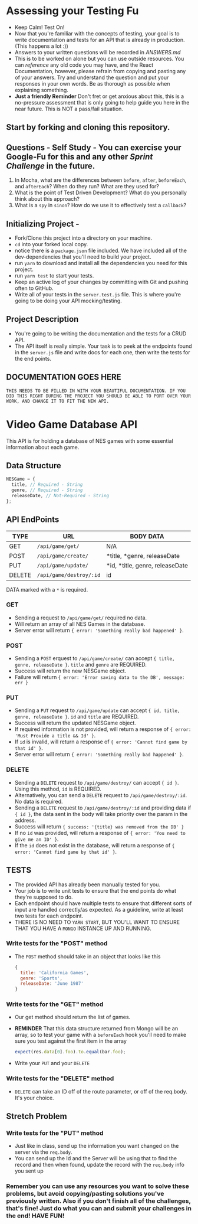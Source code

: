 # Assessing your Testing Fu

* Keep Calm! Test On!
* Now that you're familiar with the concepts of testing, your goal is to write documentation and tests for an API that is already in production. (This happens a lot :))
* Answers to your written questions will be recorded in _ANSWERS.md_
* This is to be worked on alone but you can use outside resources. You can _reference_ any old code you may have, and the React Documentation, however, please refrain from copying and pasting any of your answers. Try and understand the question and put your responses in your own words. Be as thorough as possible when explaining something.
* **Just a friendly Reminder** Don't fret or get anxious about this, this is a no-pressure assessment that is only going to help guide you here in the near future. This is NOT a pass/fail situation.

## Start by forking and cloning this repository.

## Questions - Self Study - You can exercise your Google-Fu for this and any other _Sprint Challenge_ in the future.

1.  In Mocha, what are the differences between `before`, `after`, `beforeEach`, and `afterEach`? When do they run? What are they used for?
2.  What is the point of Test Driven Development? What do you personally think about this approach?
3.  What is a `spy` in `sinon`? How do we use it to effectively test a `callback`?

## Initializing Project -

* Fork/Clone this project into a directory on your machine.
* `cd` into your forked local copy.
* notice there is a `package.json` file included. We have included all of the dev-dependencies that you'll need to build your project.
* run `yarn` to download and install all the dependencies you need for this project.
* run `yarn test` to start your tests.
* Keep an active log of your changes by committing with Git and pushing often to GitHub.
* Write all of your tests in the `server.test.js` file. This is where you're going to be doing your API mocking/testing.

## Project Description

* You're going to be writing the documentation and the tests for a CRUD API.
* The API itself is really simple. Your task is to peek at the endpoints found in the `server.js` file and write docs for each one, then write the tests for the end points.

## DOCUMENTATION GOES HERE

```
THIS NEEDS TO BE FILLED IN WITH YOUR BEAUTIFUL DOCUMENTATION. IF YOU DID THIS RIGHT DURING THE PROJECT YOU SHOULD BE ABLE TO PORT OVER YOUR WORK, AND CHANGE IT TO FIT THE NEW API.
```

# Video Game Database API

This API is for holding a database of NES games with some essential information about each game.

## Data Structure

```js
NESGame = {
  title, // Required - String
  genre, // Required - String
  releaseDate, // Not-Required - String
};
```

## API EndPoints

| TYPE   | URL                     | BODY DATA                       |
| ------ | ----------------------- | ------------------------------- |
| GET    | `/api/game/get/`        | N/A                             |
| POST   | `/api/game/create/`     | *title, *genre, releaseDate     |
| PUT    | `/api/game/update/`     | *id, *title, genre, releaseDate |
| DELETE | `/api/game/destroy/:id` | id                              |

DATA marked with a `*` is required.

### GET

* Sending a request to `/api/game/get/` required no data.
* Will return an array of all NES Games in the database.
* Server error will return `{ error: 'Something really bad happened' }`.

### POST

* Sending a `POST` erquest to `/api/game/create/` can accept `{ title, genre, releaseDate }`. `title` and `genre` are REQUIRED.
* Success will return the new NESGame object.
* Failure will return `{ error: 'Error saving data to the DB', message: err }`

### PUT

* Sending a `PUT` request to `/api/game/update` can accept `{ id, title, genre, releaseDate }`. `id` and `title` are REQUIRED.
* Success will return the updated NESGame object.
* If required information is not provided, will return a response of `{ error: 'Must Provide a title && Id' }`.
* If `id` is invalid, will return a response of `{ error: 'Cannot find game by that id' }`.
* Server error will return `{ error: 'Something really bad happened' }`.

### DELETE

* Sending a `DELETE` request to `/api/game/destroy/` can accept `{ id }`. Using this method, `id` is REQUIRED.
* Alternatively, you can send a `DELETE` request to `/api/game/destroy/:id`. No data is required.
* Sending a `DELETE` request to `/api/game/destroy/:id` and providing data if `{ id }`, the data sent in the body will take priority over the param in the address.
* Success will return `{ success: '{title} was removed from the DB' }`
* If no `id` was provided, will return a response of `{ error: 'You need to give me an ID' }`.
* If the `id` does not exist in the database, will return a response of `{ error: 'Cannot find game by that id' }`.

## TESTS

* The provided API has already been manually tested for you.
* Your job is to write unit tests to ensure that the end points do what they're supposed to do.
* Each endpoint should have multiple tests to ensure that different sorts of input are handled correctly/as expected. As a guideline, write at least two tests for each endpoint.
* THERE IS NO NEED TO `YARN START`, BUT YOU'LL WANT TO ENSURE THAT YOU HAVE A `MONGO` INSTANCE UP AND RUNNING.

### Write tests for the "POST" method

* The `POST` method should take in an object that looks like this

  ```js
  {
    title: 'California Games',
    genre: 'Sports',
    releaseDate: 'June 1987'
  }
  ```

### Write tests for the "GET" method

* Our get method should return the list of games.
* **REMINDER** That this data structure returned from Mongo will be an array, so to test your game with a `beforeEach` hook you'll need to make sure you test against the first item in the array

  ```js
  expect(res.data[0].foo).to.equal(bar.foo);
  ```

* Write your `PUT` and your `DELETE`

### Write tests for the "DELETE" method

* `DELETE` can take an ID off of the route parameter, or off of the req.body. It's your choice.

## Stretch Problem

### Write tests for the "PUT" method

* Just like in class, send up the information you want changed on the server via the `req.body`.
* You can send up the Id and the Server will be using that to find the record and then when found, update the record with the `req.body` info you sent up

### Remember you can use any resources you want to solve these problems, but avoid copying/pasting solutions you've previously written. Also if you don't finish all of the challenges, that's fine! Just do what you can and submit your challenges in the end! HAVE FUN!
